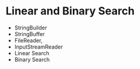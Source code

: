 # Linear and Binary Search
- StringBuilder
- StringBuffer
- FileReader,
- InputStreamReader
- Linear Search
- Binary Search